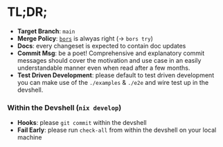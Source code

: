 # TL;DR;
- **Target Branch**: `main`
- **Merge Policy**: [`bors`][bors] is alwyas right (&rarr; `bors try`)
- **Docs**: every changeset is expected to contain doc updates
- **Commit Msg**: be a poet! Comprehensive and explanatory commit messages 
  should cover the motivation and use case in an easily understandable manner
  even when read after a few months.
- **Test Driven Development**: please default to test driven development you can
  make use of the `./examples` & `./e2e` and wire test up in the devshell. 

### Within the Devshell (`nix develop`)
- **Hooks**: please `git commit` within the devshell
- **Fail Early**: please run `check-all` from within the devshell on your local machine

[bors]: https://bors.tech

